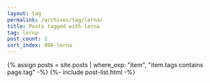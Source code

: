 ```yaml
---
layout: tag
permalink: /archives/tag/lerna/
title: Posts tagged with lerna
tag: lerna
post_count: 1
sort_index: 998-lerna
---
```

{% assign posts = site.posts | where_exp: "item", "item.tags contains page.tag" -%}
{%- include post-list.html -%}
